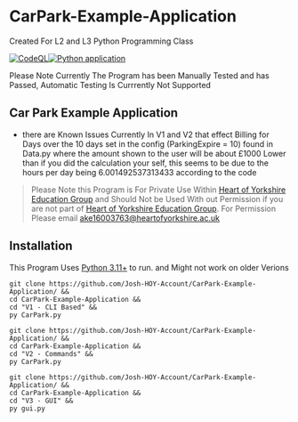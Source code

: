 # CarPark-Example-Application
Created For L2 and L3 Python Programming Class

[![CodeQL](https://github.com/Josh-HOY-Account/CarPark-Example-Application/actions/workflows/codeql.yml/badge.svg)](https://github.com/Josh-HOY-Account/CarPark-Example-Application/actions/workflows/codeql.yml)[![Python application](https://github.com/Josh-HOY-Account/CarPark-Example-Application/actions/workflows/python-app.yml/badge.svg?event=pull_request)](https://github.com/Josh-HOY-Account/CarPark-Example-Application/actions/workflows/python-app.yml)

Please Note Currently The Program has been Manually Tested and has Passed, Automatic Testing Is Currrently Not Supported
## Car Park Example Application
- there are Known Issues Currently In V1 and V2 that effect Billing for Days over the 10 days set in the config (ParkingExpire = 10) found in Data.py where the amount shown to the user will be about £1000 Lower than if you did the calculation your self, this seems to be due to the hours per day being 6.001492537313433 according to the code

> Please Note this Program is For Private Use Within [Heart of Yorkshire Education Group](https://heartofyorkshire.ac.uk/) and Should Not be Used With out Permission
> if you are not part of [Heart of Yorkshire Education Group](https://heartofyorkshire.ac.uk/). For Permission Please email ake16003763@heartofyorkshire.ac.uk

## Installation
This Program Uses [Python 3.11+](https://www.python.org/downloads/) to run. and Might not work on older Verions

~~~
git clone https://github.com/Josh-HOY-Account/CarPark-Example-Application/ &&
cd CarPark-Example-Application &&
cd "V1 - CLI Based" &&
py CarPark.py
~~~
~~~
git clone https://github.com/Josh-HOY-Account/CarPark-Example-Application/ &&
cd CarPark-Example-Application &&
cd "V2 - Commands" &&
py CarPark.py
~~~
~~~
git clone https://github.com/Josh-HOY-Account/CarPark-Example-Application/ &&
cd CarPark-Example-Application &&
cd "V3 - GUI" &&
py gui.py
~~~
